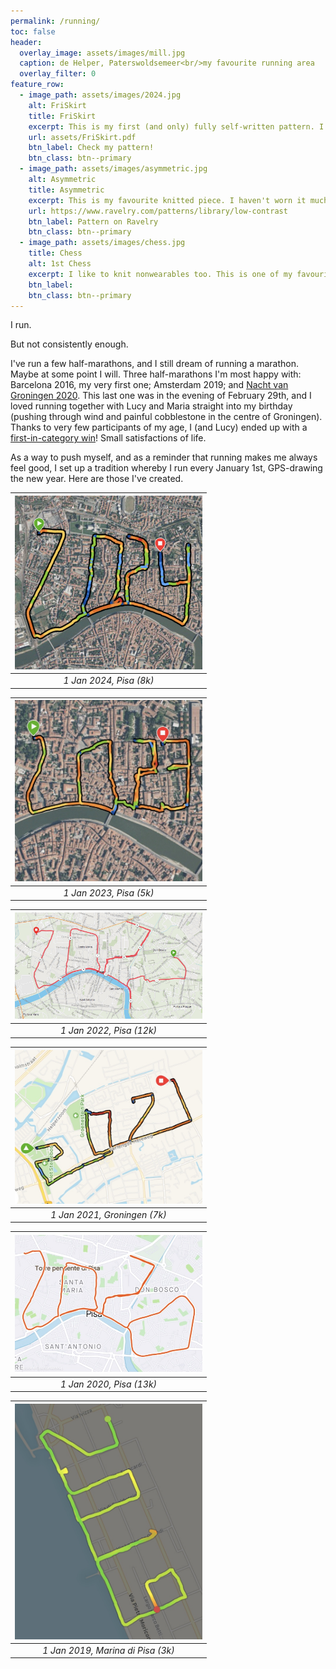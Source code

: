 ```yaml
---
permalink: /running/
toc: false
header:
  overlay_image: assets/images/mill.jpg
  caption: de Helper, Paterswoldsemeer<br/>my favourite running area
  overlay_filter: 0
feature_row:
  - image_path: assets/images/2024.jpg
    alt: FriSkirt
    title: FriSkirt
    excerpt: This is my first (and only) fully self-written pattern. I often make up stuff, but this is the only one I actually wrote down properly.
    url: assets/FriSkirt.pdf
    btn_label: Check my pattern!
    btn_class: btn--primary
  - image_path: assets/images/asymmetric.jpg
    alt: Asymmetric
    title: Asymmetric
    excerpt: This is my favourite knitted piece. I haven't worn it much, but I love it. The pattern called for sleeves, but I went for not having them.
    url: https://www.ravelry.com/patterns/library/low-contrast
    btn_label: Pattern on Ravelry
    btn_class: btn--primary
  - image_path: assets/images/chess.jpg
    title: Chess
    alt: 1st Chess
    excerpt: I like to knit nonwearables too. This is one of my favourite pieces knitted during the long Covid days.
    btn_label: 
    btn_class: btn--primary
---
```


I run.

But not consistently enough.

I've run a few half-marathons, and I still dream of running a marathon. Maybe at some point I will. Three half-marathons I'm most happy with: Barcelona 2016, my very first one; Amsterdam 2019; and [Nacht van Groningen 2020](https://www.nachtvangroningen.nl/info/vorige-edities/editie-2020/). This last one was in the evening of February 29th, and I loved running together with Lucy and Maria straight into my birthday (pushing through wind and painful cobblestone in the centre of Groningen). Thanks to very few participants of my age, I (and Lucy) ended up with a [first-in-category win](assets/images/nacht2020.jpg)! Small satisfactions of life. 

As a way to push myself, and as a reminder that running makes me always feel good, I set up a tradition whereby I run every January 1st, GPS-drawing the new year. Here are those I've created.



|<img src="/assets/images/2024.jpg" alt="2024" width="300">|
|:--:| 
|*1 Jan 2024, Pisa (8k)*|

 |<img src="/assets/images/2023.jpg" alt="2023" width="300">
 |:--:| 
 | *1 Jan 2023, Pisa (5k)* |

|<img src="/assets/images/2022.jpg" alt="2022" width="300">
|:--:| 
| *1 Jan 2022, Pisa (12k)* |

|<img src="/assets/images/2021.jpg" alt="2021" width="300">
|:--:| 
| *1 Jan 2021, Groningen (7k)* |

|<img src="/assets/images/2020.jpg" alt="2020" width="300"> 
|:--:| 
| *1 Jan 2020, Pisa (13k)* |

|<img src="/assets/images/2019.jpg" alt="2019" width="300">
|:--:| 
| *1 Jan 2019, Marina di Pisa (3k)* |

